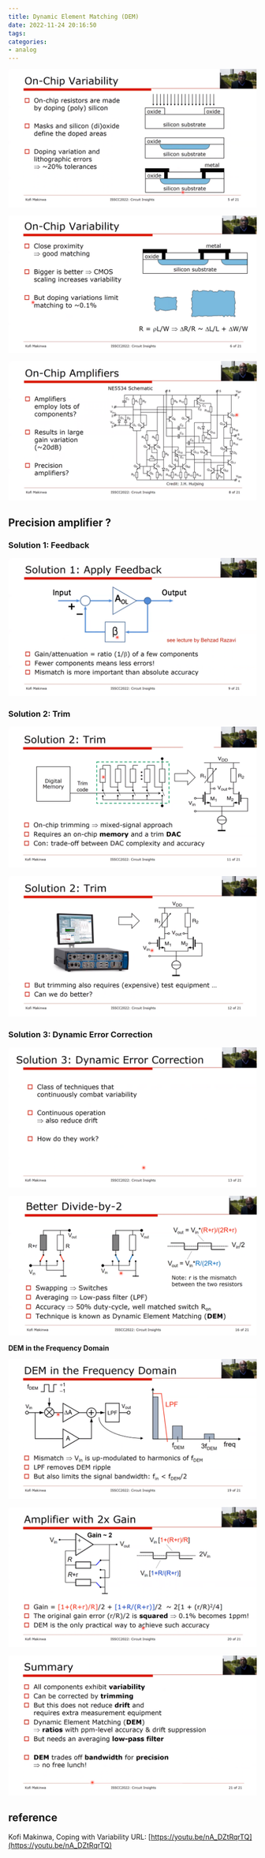 ```yaml
---
title: Dynamic Element Matching (DEM)
date: 2022-11-24 20:16:50
tags:
categories:
- analog
---
```


![image-20221124201852745](dem/image-20221124201852745.png)

![image-20221124201914625](dem/image-20221124201914625.png)

![image-20221124202015662](dem/image-20221124202015662.png)

## Precision amplifier ?

### Solution 1: Feedback

![image-20221124202052715](dem/image-20221124202052715.png)

### Solution 2: Trim

![image-20221124202113126](dem/image-20221124202113126.png)

![image-20221124202205049](dem/image-20221124202205049.png)

### Solution 3: Dynamic Error Correction

 ![image-20221124202255847](dem/image-20221124202255847.png)

![image-20221124202321948](dem/image-20221124202321948.png)

**DEM in the Frequency Domain**

![image-20221124202354540](dem/image-20221124202354540.png)

![image-20221124202431040](dem/image-20221124202431040.png)

![image-20221124202453114](dem/image-20221124202453114.png)

## reference

Kofi Makinwa, Coping with Variability URL: [https://youtu.be/nA_DZtRqrTQ](https://youtu.be/nA_DZtRqrTQ)
